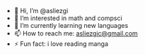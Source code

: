 - 👋 Hi, I’m @asliezgi
- 👀 I’m interested in math and compsci
- 🌱 I’m currently learning new languages
- 📫 How to reach me: asliezgic@gmail.com
- ⚡ Fun fact: i love reading manga

<!---
asliezgi/asliezgi is a ✨ special ✨ repository because its `README.md` (this file) appears on your GitHub profile.
You can click the Preview link to take a look at your changes.
--->

